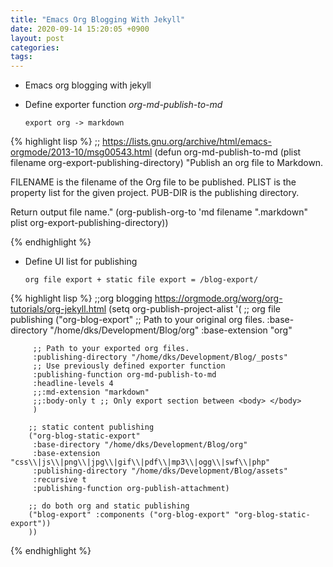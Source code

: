 ```yaml
---
title: "Emacs Org Blogging With Jekyll"
date: 2020-09-14 15:20:05 +0900
layout: post
categories: 
tags: 
---
```


-   Emacs org blogging with jekyll

-   Define exporter function *org-md-publish-to-md*
    
        export org -> markdown

{% highlight lisp %}
;; https://lists.gnu.org/archive/html/emacs-orgmode/2013-10/msg00543.html
(defun org-md-publish-to-md (plist filename org-export-publishing-directory)
  "Publish an org file to Markdown.

FILENAME is the filename of the Org file to be published.  PLIST
is the property list for the given project.  PUB-DIR is the
publishing directory.

Return output file name."
  (org-publish-org-to 'md filename ".markdown" plist org-export-publishing-directory))

{% endhighlight %}

-   Define UI list for publishing
    
        org file export + static file export = /blog-export/

{% highlight lisp %}
;;org blogging https://orgmode.org/worg/org-tutorials/org-jekyll.html
(setq org-publish-project-alist
      '(
        ;; org file publishing
        ("org-blog-export"
         ;; Path to your original org files.
         :base-directory "/home/dks/Development/Blog/org"
         :base-extension "org"

         ;; Path to your exported org files.
         :publishing-directory "/home/dks/Development/Blog/_posts"
         ;; Use previously defined exporter function
         :publishing-function org-md-publish-to-md
         :headline-levels 4
         ;;:md-extension "markdown"
         ;;:body-only t ;; Only export section between <body> </body>
         )

        ;; static content publishing
        ("org-blog-static-export"
         :base-directory "/home/dks/Development/Blog/org"
         :base-extension "css\\|js\\|png\\|jpg\\|gif\\|pdf\\|mp3\\|ogg\\|swf\\|php"
         :publishing-directory "/home/dks/Development/Blog/assets"
         :recursive t
         :publishing-function org-publish-attachment)

        ;; do both org and static publishing
        ("blog-export" :components ("org-blog-export" "org-blog-static-export"))
        ))
{% endhighlight %}
